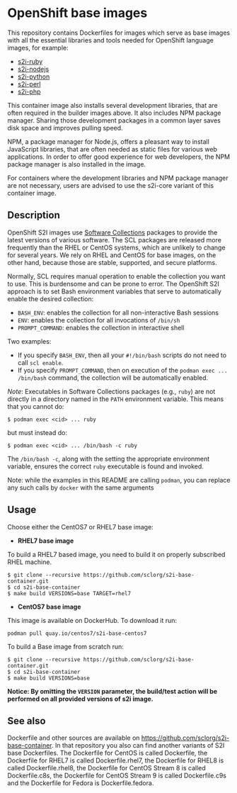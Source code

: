 OpenShift base images
========================================

This repository contains Dockerfiles for images which serve as base images with all the
essential libraries and tools needed for OpenShift language images, for example:

* [s2i-ruby](https://github.com/sclorg/s2i-ruby-container)
* [s2i-nodejs](https://github.com/sclorg/s2i-nodejs-container)
* [s2i-python](https://github.com/sclorg/s2i-python-container)
* [s2i-perl](https://github.com/sclorg/s2i-perl-container)
* [s2i-php](https://github.com/sclorg/s2i-php-container)

This container image also installs several development libraries, that are
often required in the builder images above. It also includes NPM package manager.
Sharing those development packages in a common layer saves disk space and
improves pulling speed.

NPM, a package manager for Node.js, offers a pleasant way to install JavaScript
libraries, that are often needed as static files for various web applications.
In order to offer good experience for web developers, the NPM package manager
is also installed in the image.

For containers where the development libraries and NPM package manager are not
necessary, users are advised to use the s2i-core variant of this container image.


Description
-----------

OpenShift S2I images use [Software Collections](https://www.softwarecollections.org/en/)
packages to provide the latest versions of various software.
The SCL packages are released more frequently than the RHEL or CentOS systems,
which are unlikely to change for several years.
We rely on RHEL and CentOS for base images, on the other hand,
because those are stable, supported, and secure platforms.

Normally, SCL requires manual operation to enable the collection you want to use.
This is burdensome and can be prone to error.
The OpenShift S2I approach is to set Bash environment variables that
serve to automatically enable the desired collection:

* `BASH_ENV`: enables the collection for all non-interactive Bash sessions
* `ENV`: enables the collection for all invocations of `/bin/sh`
* `PROMPT_COMMAND`: enables the collection in interactive shell

Two examples:
* If you specify `BASH_ENV`, then all your `#!/bin/bash` scripts
do not need to call `scl enable`.
* If you specify `PROMPT_COMMAND`, then on execution of the
`podman exec ... /bin/bash` command, the collection will be automatically enabled.

*Note*:
Executables in Software Collections packages (e.g., `ruby`)
are not directly in a directory named in the `PATH` environment variable.
This means that you cannot do:

    $ podman exec <cid> ... ruby

but must instead do:

    $ podman exec <cid> ... /bin/bash -c ruby

The `/bin/bash -c`, along with the setting the appropriate environment variable,
ensures the correct `ruby` executable is found and invoked.

Note: while the examples in this README are calling `podman`, you can replace any such calls by `docker` with the same arguments

Usage
------------------------
Choose either the CentOS7 or RHEL7 base image:
*  **RHEL7 base image**

To build a RHEL7 based image, you need to build it on properly subscribed RHEL machine.

```
$ git clone --recursive https://github.com/sclorg/s2i-base-container.git
$ cd s2i-base-container
$ make build VERSIONS=base TARGET=rhel7
```

*  **CentOS7 base image**

This image is available on DockerHub. To download it run:

```console
podman pull quay.io/centos7/s2i-base-centos7
```

To build a Base image from scratch run:

```
$ git clone --recursive https://github.com/sclorg/s2i-base-container.git
$ cd s2i-base-container
$ make build VERSIONS=base
```

**Notice: By omitting the `VERSION` parameter, the build/test action will be performed
on all provided versions of s2i image.**


See also
--------
Dockerfile and other sources are available on https://github.com/sclorg/s2i-base-container.
In that repository you also can find another variants of S2I base Dockerfiles.
The Dockerfile for CentOS is called Dockerfile, the Dockerfile for RHEL7 is called Dockerfile.rhel7,
the Dockerfile for RHEL8 is called Dockerfile.rhel8, the Dockerfile for CentOS Stream 8 is called Dockerfile.c8s,
the Dockerfile for CentOS Stream 9 is called Dockerfile.c9s and the Dockerfile for Fedora is Dockerfile.fedora.
